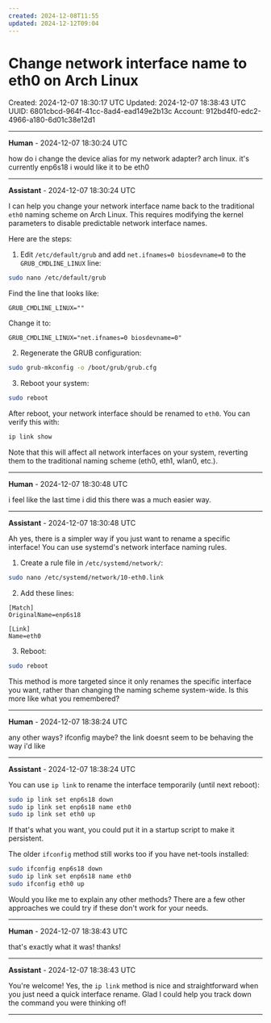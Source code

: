 ```yaml
---
created: 2024-12-08T11:55
updated: 2024-12-12T09:04
---
```

# Change network interface name to eth0 on Arch Linux

Created: 2024-12-07 18:30:17 UTC
Updated: 2024-12-07 18:38:43 UTC
UUID: 6801cbcd-964f-41cc-8ad4-ead149e2b13c
Account: 912bd4f0-edc2-4966-a180-6d01c38e12d1

---

**Human** - 2024-12-07 18:30:24 UTC

how do i change the device alias for my network adapter? arch linux. it's currently enp6s18 i would like it to be eth0

---

**Assistant** - 2024-12-07 18:30:24 UTC

 I can help you change your network interface name back to the traditional `eth0` naming scheme on Arch Linux. This requires modifying the kernel parameters to disable predictable network interface names.

Here are the steps:

1. Edit `/etc/default/grub` and add `net.ifnames=0 biosdevname=0` to the `GRUB_CMDLINE_LINUX` line:

```bash
sudo nano /etc/default/grub
```

Find the line that looks like:
```
GRUB_CMDLINE_LINUX=""
```

Change it to:
```
GRUB_CMDLINE_LINUX="net.ifnames=0 biosdevname=0"
```

2. Regenerate the GRUB configuration:
```bash
sudo grub-mkconfig -o /boot/grub/grub.cfg
```

3. Reboot your system:
```bash
sudo reboot
```

After reboot, your network interface should be renamed to `eth0`. You can verify this with:
```bash
ip link show
```

Note that this will affect all network interfaces on your system, reverting them to the traditional naming scheme (eth0, eth1, wlan0, etc.).

---

**Human** - 2024-12-07 18:30:48 UTC

i feel like the last time i did this there was a much easier way.

---

**Assistant** - 2024-12-07 18:30:48 UTC

 Ah yes, there is a simpler way if you just want to rename a specific interface! You can use systemd's network interface naming rules.

1. Create a rule file in `/etc/systemd/network/`:
```bash
sudo nano /etc/systemd/network/10-eth0.link
```

2. Add these lines:
```
[Match]
OriginalName=enp6s18

[Link]
Name=eth0
```

3. Reboot:
```bash
sudo reboot
```

This method is more targeted since it only renames the specific interface you want, rather than changing the naming scheme system-wide. Is this more like what you remembered?

---

**Human** - 2024-12-07 18:38:24 UTC

any other ways? ifconfig maybe? the link doesnt seem to be behaving the way i'd like

---

**Assistant** - 2024-12-07 18:38:24 UTC

 You can use `ip link` to rename the interface temporarily (until next reboot):

```bash
sudo ip link set enp6s18 down
sudo ip link set enp6s18 name eth0
sudo ip link set eth0 up
```

If that's what you want, you could put it in a startup script to make it persistent.

The older `ifconfig` method still works too if you have net-tools installed:
```bash
sudo ifconfig enp6s18 down
sudo ip link set enp6s18 name eth0
sudo ifconfig eth0 up
```

Would you like me to explain any other methods? There are a few other approaches we could try if these don't work for your needs.

---

**Human** - 2024-12-07 18:38:43 UTC

that's exactly what it was! thanks!

---

**Assistant** - 2024-12-07 18:38:43 UTC

 You're welcome! Yes, the `ip link` method is nice and straightforward when you just need a quick interface rename. Glad I could help you track down the command you were thinking of!

---

